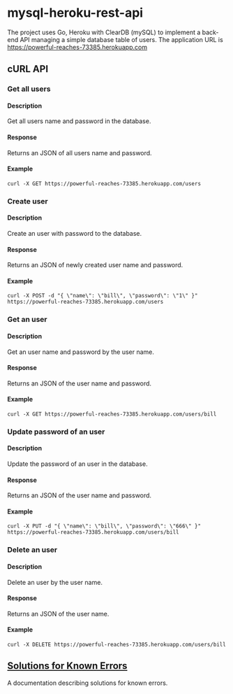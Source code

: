 # mysql-heroku-rest-api
The project uses Go, Heroku with ClearDB (mySQL) to implement a back-end API managing a simple database table of users. The application URL is https://powerful-reaches-73385.herokuapp.com

## cURL API
### Get all users
#### Description
Get all users name and password in the database.
#### Response
Returns an JSON of all users name and password.
#### Example
`curl -X GET https://powerful-reaches-73385.herokuapp.com/users`

### Create user
#### Description
Create an user with password to the database.
#### Response
Returns an JSON of newly created user name and password.
#### Example
`curl -X POST -d "{ \"name\": \"bill\", \"password\": \"1\" }" https://powerful-reaches-73385.herokuapp.com/users`

### Get an user
#### Description
Get an user name and password by the user name.
#### Response
Returns an JSON of the user name and password.
#### Example
`curl -X GET https://powerful-reaches-73385.herokuapp.com/users/bill`

### Update password of an user
#### Description
Update the password of an user in the database.
#### Response
Returns an JSON of the user name and password.
#### Example
`curl -X PUT -d "{ \"name\": \"bill\", \"password\": \"666\" }" https://powerful-reaches-73385.herokuapp.com/users/bill`

### Delete an user
#### Description
Delete an user by the user name.
#### Response
Returns an JSON of the user name.
#### Example
`curl -X DELETE https://powerful-reaches-73385.herokuapp.com/users/bill`

## [Solutions for Known Errors](/docs/solutions-for-known-errors.md)
A documentation describing solutions for known errors.

